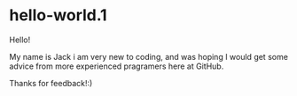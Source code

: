 # hello-world.1

Hello!

My name is Jack i am very new to coding, and was hoping I would get some advice from more experienced pragramers here at GitHub.

Thanks for feedback!:)
